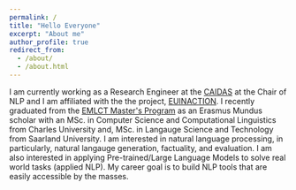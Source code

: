 ```yaml
---
permalink: /
title: "Hello Everyone"
excerpt: "About me"
author_profile: true
redirect_from: 
  - /about/
  - /about.html
---
```


I am currently working as a Research Engineer at the [CAIDAS](https://www.uni-wuerzburg.de/caidas/home/) at the Chair of NLP and I am affiliated with the the project, [EUINACTION](https://www.euinaction.eu/). I recently graduated from the [EMLCT Master's Program](https://lct-master.org/) as an Erasmus Mundus scholar with an MSc. in Computer Science and Computational Linguistics from Charles University and, MSc. in Langauge Science and Technology from Saarland University. I am interested in natural language processing, in particularly, natural langauge generation, factuality, and evaluation. I am also interested in applying Pre-trained/Large Language Models to solve real world tasks (applied NLP). My career goal is to build NLP tools that are easily accessible by the masses. 
